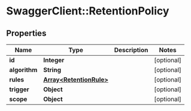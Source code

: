 # SwaggerClient::RetentionPolicy

## Properties
Name | Type | Description | Notes
------------ | ------------- | ------------- | -------------
**id** | **Integer** |  | [optional] 
**algorithm** | **String** |  | [optional] 
**rules** | [**Array&lt;RetentionRule&gt;**](RetentionRule.md) |  | [optional] 
**trigger** | **Object** |  | [optional] 
**scope** | **Object** |  | [optional] 


